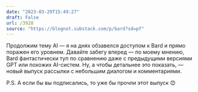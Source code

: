 ```yaml
---
date: "2023-03-29T15:49:27"
draft: False
url: /3928
source: "https://blognot.substack.com/p/bard?sd=pf"
---
```


Продолжим тему AI — я на днях обзавелся доступом к Bard и прямо поражен его уровнем. Давайте забегу вперед — по моему мнению, Bard фантастически туп по сравнению даже с предыдущими версиями GPT или похожих AI-систем. Ну, а чтобы детальнее это показать, — новый выпуск рассылки с небольшим диалогом и комментариями. 

P.S. А если бы вы подписались, то уже бы прочли этот выпуск 😊

